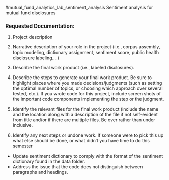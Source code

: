 #mutual_fund_analytics_lab_sentiment_analysis
Sentiment analysis for mutual fund disclosures


### Requested Documentation:
1. Project description

2. Narrative description of your role in the project (i.e., corpus assembly, topic modeling, dictionary assignment, sentiment score, public health disclosure labeling….)

3. Describe the final work product (i.e., labeled disclosures).

4. Describe the steps to generate your final work product. Be sure to highlight places where you made decisions/judgments (such as setting the optimal number of topics, or choosing which approach over several tested, etc.).  If you wrote code for this project, include screen shots of the important code components implementing the step or the judgment.

5.  Identify the relevant files for the final work product (include the name and the location along with a description of the file if not self-evident from title and/or if there are multiple files.  Be over rather than under inclusive.

6.  Identify any next steps or undone work. If someone were to pick this up what else should be done, or what didn’t you have time to do this semester
- Update sentiment dictionary to comply with the format of the sentiment dictionary found in the data folder.
- Address the issue that the code does not distinguish between paragraphs and headings.
